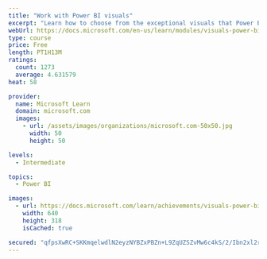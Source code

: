 ```yaml
---
title: "Work with Power BI visuals"
excerpt: "Learn how to choose from the exceptional visuals that Power BI makes available to you. Formatting visuals will direct the user’s attention to exactly where you want it, while helping to make the visual easier to read and interpret. You will also learn about how to use key performance indicators (KPIs)."
webUrl: https://docs.microsoft.com/en-us/learn/modules/visuals-power-bi/
type: course
price: Free
length: PT1H13M
ratings:
  count: 1273
  average: 4.631579
heat: 58

provider:
  name: Microsoft Learn
  domain: microsoft.com
  images:
    - url: /assets/images/organizations/microsoft.com-50x50.jpg
      width: 50
      height: 50

levels:
  - Intermediate

topics:
  - Power BI

images:
  - url: https://docs.microsoft.com/learn/achievements/visuals-power-bi-social.png
    width: 640
    height: 318
    isCached: true

secured: "qfpsXwRC+SKKmqelwdlN2eyzNYBZxPBZn+L9ZqUZSZvMw6c4kS/2/Ibn2xl2rAGrORw+UjrGQVYEHuufXN+ZA9elK4SN6E6I+yKC3E13xiyxWIpkWUZkCBP2CJ14j95OCxyGQfqfAYBlpha32UIaHj0qyjAMJdCe0C8DuEdXB8DdLRxchvOAKVpROnsUqSPXCBlZSPBWk9cGgjokX2Lf2BSvA4AgjSIcbE9pVt0WjnhEDKdTefPOdxK7ZAZdYaJw3HovtpDSH9Z0rIG6oGAYvUAEwEFQ8BDg4se55CIBmug5eH/D3whXEWRoS2IqY8UCMg7oAi1Ez5SOfSm4TeTou/wwrgM2H9yFQAY+6zYVENUiMt74IAmzRUIOYQLdOCAKOBlGL8ozwEjtHc+XN3JrSI9RXamSD9vOjzyhaMH6nAU=;MczCIzKlW51uyPKSGlBleA=="
---
```


